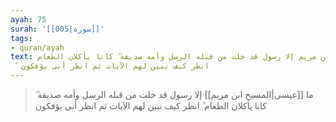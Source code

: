 ```yaml
---
ayah: 75
surah: '[[005|سورة]]'
tags:
- quran/ayah
text: ما المسيح ابن مريم إلا رسول قد خلت من قبله الرسل وأمه صديقة ۖ كانا يأكلان الطعام
  ۗ انظر كيف نبين لهم الآيات ثم انظر أنى يؤفكون
---
```

> ما [[عيسى|المسيح ابن مريم]] إلا رسول قد خلت من قبله الرسل وأمه صديقة ۖ كانا يأكلان الطعام ۗ انظر كيف نبين لهم الآيات ثم انظر أنى يؤفكون
